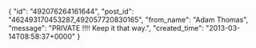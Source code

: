  {
   "id": "492076264161644",
   "post_id": "462493170453287_492057720830165",
   "from_name": "Adam Thomas",
   "message": "PRIVATE !!!! Keep it that way.",
   "created_time": "2013-03-14T08:58:37+0000"
 }

